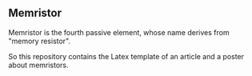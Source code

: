 ## Memristor

Memristor is the fourth passive element, whose name derives from "memory resistor".

So this repository contains the Latex template of an article and a poster about memristors.

